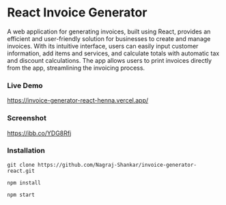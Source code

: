 # React Invoice Generator

A web application for generating invoices, built using React, provides an efficient and user-friendly solution for businesses to create and manage invoices. With its intuitive interface, users can easily input customer information, add items and services, and calculate totals with automatic tax and discount calculations. The app allows users to print invoices directly from the app, streamlining the invoicing process.

### Live Demo
https://invoice-generator-react-henna.vercel.app/

### Screenshot
https://ibb.co/YDG8Rfj

### Installation

```
git clone https://github.com/Nagraj-Shankar/invoice-generator-react.git

npm install

npm start
```
